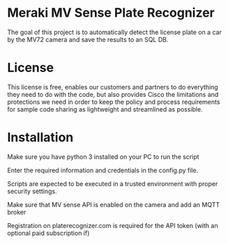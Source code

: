 # Meraki MV Sense Plate Recognizer
The goal of this project is to automatically detect the license plate on a car by the MV72 camera and save the results to an SQL DB.

# License
This license is free, enables our customers and partners to do everything they need to do with the code, but also provides Cisco the limitations and protections we need in order to keep the policy and process requirements for sample code sharing as lightweight and streamlined as possible.

# Installation
Make sure you have python 3 installed on your PC to run the script

Enter the required information and credentials in the config.py file.

Scripts are expected to be executed in a trusted environment with proper security settings. 

Make sure that MV sense API is enabled on the camera and add an MQTT broker

Registration on platerecognizer.com is required for the API token (with an optional paid subscription if) 


